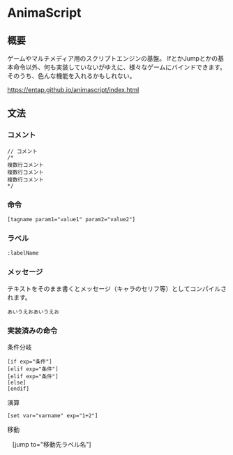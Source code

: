 # AnimaScript
## 概要
ゲームやマルチメディア用のスクリプトエンジンの基盤。
IfとかJumpとかの基本命令以外、何も実装していないがゆえに、様々なゲームにバインドできます。
そのうち、色んな機能を入れるかもしれない。

https://entap.github.io/animascript/index.html

## 文法
### コメント

    // コメント
    /*
    複数行コメント
    複数行コメント
    複数行コメント
    */

### 命令

    [tagname param1="value1" param2="value2"]

### ラベル

    :labelName

### メッセージ

テキストをそのまま書くとメッセージ（キャラのセリフ等）としてコンパイルされます。

    あいうえおあいうえお

### 実装済みの命令

条件分岐

    [if exp="条件"]
    [elif exp="条件"]
    [elif exp="条件"]
    [else]
    [endif]

演算

    [set var="varname" exp="1+2"]

移動

    [jump to="移動先ラベル名"]

